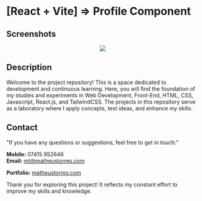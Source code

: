 # [React + Vite] => Profile Component

## Screenshots

<div align="center">
<img src="https://github.com/matorrestech/profile-component-react/blob/main/sreenshots/screenshots.jpg" />
</div>

## Description

Welcome to the project repository! This is a space dedicated to development and continuous learning. Here, you will find the foundation of my studies and experiments in Web Development, Front-End, HTML, CSS, Javascript, React.js, and TailwindCSS. The projects in this repository serve as a laboratory where I apply concepts, test ideas, and enhance my skills.

## Contact

"If you have any questions or suggestions, feel free to get in touch:"

<b>Mobile:</b> 07415 952646<br/>
<b>Email:</b> [mt@matheustorres.com](mailto:mt@matheustorres.com)

<b>Portfolio:</b> <a href="[https://matheustorres.com](https://matheustorres.com/)" target="_blank">matheustorres.com</a>

Thank you for exploring this project! It reflects my constant effort to improve my skills and knowledge.
